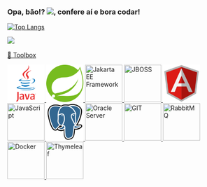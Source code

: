 ### Opa, bão!? <img src="https://raw.githubusercontent.com/MartinHeinz/MartinHeinz/master/wave.gif" width="30px">, confere aí e bora codar!

[![Top Langs](https://github-readme-stats.vercel.app/api/top-langs/?username=paulocgdb&hide=java,html,css&theme=radical)](https://github.com/anuraghazra/github-readme-stats)

<div align="left">
  <a href="https://github.com/paulocgdb">
  <img height="180em" src="https://github-readme-stats.vercel.app/api?username=paulocgdb&show_icons=true&theme=tokyonight&include_all_commits=true&count_private=true"/>
</div>


🧰 Toolbox
  <div>
 <img src=https://raw.githubusercontent.com/devicons/devicon/1119b9f84c0290e0f0b38982099a2bd027a48bf1/icons/java/java-original-wordmark.svg title="JAVA" width="85" height="85"/>
    <img src=https://raw.githubusercontent.com/devicons/devicon/1119b9f84c0290e0f0b38982099a2bd027a48bf1/icons/spring/spring-original.svg title="Spring Framework" width="85" height="85"/>
     <img src=https://upload.wikimedia.org/wikipedia/commons/thumb/8/81/Jakarta_ee_logo_schooner_color_stacked_default.svg/1200px-Jakarta_ee_logo_schooner_color_stacked_default.svg.png title="Jakarta EE Framework" width="85" height="85"/>
    <img src=https://upload.wikimedia.org/wikipedia/commons/thumb/9/95/JBoss_logo.svg/1200px-JBoss_logo.svg.png title="JBOSS" width="85" height="85"/>
    <img src=https://raw.githubusercontent.com/devicons/devicon/1119b9f84c0290e0f0b38982099a2bd027a48bf1/icons/angularjs/angularjs-original.svg title="Angular Framework" width="85" height="85"/>
    <img src=https://cdn.worldvectorlogo.com/logos/logo-javascript.svg title="JavaScript" width="85" height="85"/>
    <img src=https://raw.githubusercontent.com/devicons/devicon/1119b9f84c0290e0f0b38982099a2bd027a48bf1/icons/postgresql/postgresql-original.svg width="85" height="85" title="PostgreSQL"/>
    <img src=https://cdn.worldvectorlogo.com/logos/oracle-6.svg width="85" height="85" title="Oracle Server"/>
    <img src=https://cdn.worldvectorlogo.com/logos/git.svg width="85" height="85" title="GIT"/>
    <img src=https://cdn.worldvectorlogo.com/logos/rabbitmq.svg width="85" height="85" title="RabbitMQ"/>
    <img src=https://cdn.worldvectorlogo.com/logos/docker.svg width="85" height="85" title="Docker"/>
    <img src=https://www.thymeleaf.org/doc/images/thymeleaf.png width="85" height="85" title="Thymeleaf"/>
    
    
  </div>
